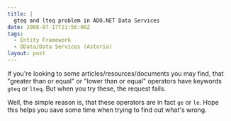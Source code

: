 ```yaml
---
title: |
  gteq and lteq problem in ADO.NET Data Services
date: 2008-07-17T21:56:00Z
tags:
  - Entity Framework
  - OData/Data Services (Astoria)
layout: post
---
```

If you're looking to some articles/resources/documents you may find, that "greater than or equal" or "lower than or equal" operators have keywords `gteq` or `lteq`. But when you try these, the request fails.

Well, the simple reason is, that these operators are in fact `ge` or `le`. Hope this helps you save some time when trying to find out what's wrong.